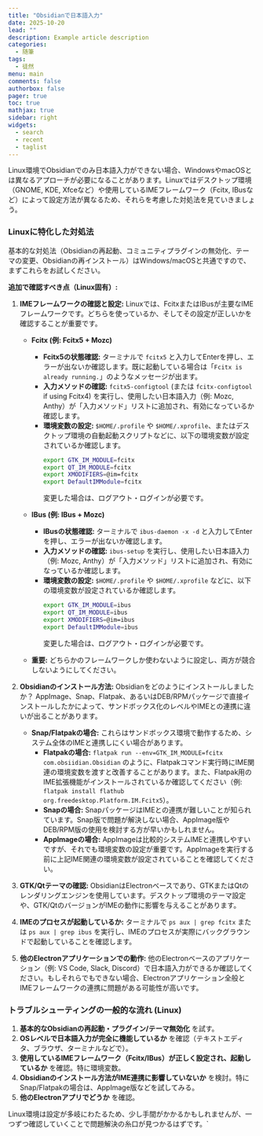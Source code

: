```yaml
---
title: "Obsidianで日本語入力"
date: 2025-10-20
lead: ""
description: Example article description
categories:
  - 随筆
tags:
  - 徒然
menu: main
comments: false
authorbox: false
pager: true
toc: true
mathjax: true
sidebar: right
widgets:
  - search
  - recent
  - taglist
---
```

Linux環境でObsidianでのみ日本語入力ができない場合、WindowsやmacOSとは異なるアプローチが必要になることがあります。Linuxではデスクトップ環境（GNOME, KDE, Xfceなど）や使用しているIMEフレームワーク（Fcitx, IBusなど）によって設定方法が異なるため、それらを考慮した対処法を見ていきましょう。

### Linuxに特化した対処法

基本的な対処法（Obsidianの再起動、コミュニティプラグインの無効化、テーマの変更、Obsidianの再インストール）はWindows/macOSと共通ですので、まずこれらをお試しください。

**追加で確認すべき点（Linux固有）:**

1.  **IMEフレームワークの確認と設定:**
    Linuxでは、FcitxまたはIBusが主要なIMEフレームワークです。どちらを使っているか、そしてその設定が正しいかを確認することが重要です。

    *   **Fcitx (例: Fcitx5 + Mozc)**
        *   **Fcitx5の状態確認:** ターミナルで `fcitx5` と入力してEnterを押し、エラーが出ないか確認します。既に起動している場合は「`Fcitx is already running.`」のようなメッセージが出ます。
        *   **入力メソッドの確認:** `fcitx5-configtool` (または `fcitx-configtool` if using Fcitx4) を実行し、使用したい日本語入力（例: Mozc, Anthy）が「入力メソッド」リストに追加され、有効になっているか確認します。
        *   **環境変数の設定:** `$HOME/.profile` や `$HOME/.xprofile`、またはデスクトップ環境の自動起動スクリプトなどに、以下の環境変数が設定されているか確認します。
            ```bash
            export GTK_IM_MODULE=fcitx
            export QT_IM_MODULE=fcitx
            export XMODIFIERS=@im=fcitx
            export DefaultIMModule=fcitx
            ```
            変更した場合は、ログアウト・ログインが必要です。

    *   **IBus (例: IBus + Mozc)**
        *   **IBusの状態確認:** ターミナルで `ibus-daemon -x -d` と入力してEnterを押し、エラーが出ないか確認します。
        *   **入力メソッドの確認:** `ibus-setup` を実行し、使用したい日本語入力（例: Mozc, Anthy）が「入力メソッド」リストに追加され、有効になっているか確認します。
        *   **環境変数の設定:** `$HOME/.profile` や `$HOME/.xprofile` などに、以下の環境変数が設定されているか確認します。
            ```bash
            export GTK_IM_MODULE=ibus
            export QT_IM_MODULE=ibus
            export XMODIFIERS=@im=ibus
            export DefaultIMModule=ibus
            ```
            変更した場合は、ログアウト・ログインが必要です。

    *   **重要:** どちらかのフレームワークしか使わないように設定し、両方が競合しないようにしてください。

2.  **Obsidianのインストール方法:**
    Obsidianをどのようにインストールしましたか？ AppImage、Snap、Flatpak、あるいはDEB/RPMパッケージで直接インストールしたかによって、サンドボックス化のレベルやIMEとの連携に違いが出ることがあります。

    *   **Snap/Flatpakの場合:** これらはサンドボックス環境で動作するため、システム全体のIMEと連携しにくい場合があります。
        *   **Flatpakの場合:** `flatpak run --env=GTK_IM_MODULE=fcitx com.obsiidian.Obsidian` のように、Flatpakコマンド実行時にIME関連の環境変数を渡すと改善することがあります。また、Flatpak用のIME拡張機能がインストールされているか確認してください（例: `flatpak install flathub org.freedesktop.Platform.IM.Fcitx5`）。
        *   **Snapの場合:** SnapパッケージはIMEとの連携が難しいことが知られています。Snap版で問題が解決しない場合、AppImage版やDEB/RPM版の使用を検討する方が早いかもしれません。
        *   **AppImageの場合:** AppImageは比較的システムIMEと連携しやすいですが、それでも環境変数の設定が重要です。AppImageを実行する前に上記IME関連の環境変数が設定されていることを確認してください。

3.  **GTK/Qtテーマの確認:**
    ObsidianはElectronベースであり、GTKまたはQtのレンダリングエンジンを使用しています。デスクトップ環境のテーマ設定や、GTK/QtのバージョンがIMEの動作に影響を与えることがあります。

4.  **IMEのプロセスが起動しているか:**
    ターミナルで `ps aux | grep fcitx` または `ps aux | grep ibus` を実行し、IMEのプロセスが実際にバックグラウンドで起動していることを確認します。

5.  **他のElectronアプリケーションでの動作:**
    他のElectronベースのアプリケーション（例: VS Code, Slack, Discord）で日本語入力ができるか確認してください。もしそれらでもできない場合、Electronアプリケーション全般とIMEフレームワークの連携に問題がある可能性が高いです。

### トラブルシューティングの一般的な流れ (Linux)

1.  **基本的なObsidianの再起動・プラグイン/テーマ無効化** を試す。
2.  **OSレベルで日本語入力が完全に機能しているか** を確認（テキストエディタ、ブラウザ、ターミナルなどで）。
3.  **使用しているIMEフレームワーク（Fcitx/IBus）が正しく設定され、起動しているか** を確認。特に環境変数。
4.  **Obsidianのインストール方法がIME連携に影響していないか** を検討。特にSnap/Flatpakの場合は、AppImage版などを試してみる。
5.  **他のElectronアプリでどうか** を確認。

Linux環境は設定が多岐にわたるため、少し手間がかかるかもしれませんが、一つずつ確認していくことで問題解決の糸口が見つかるはずです。`



